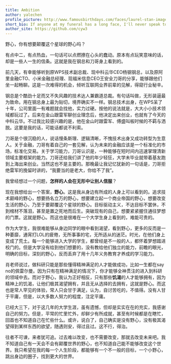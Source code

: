```yaml
---
title: Ambition
author: yalechen
profile_picture: http://www.famousbirthdays.com/faces/laurel-stan-image.jpg
short_bio: If anyone at my funeral has a long face, I'll never speak to him again.
author_site: https://github.com/cyw3
---
```



野心，你有想要颠覆这个星球的野心吗？

有点中二，有点热血，一句话可以点燃撩在心头的蠢动。原本有点玩笑意味的话，却是一些人一生的信条。这就是我在钢总和刀哥身上看到的。

前几天，有幸能够听到原WPS技术副总裁、现中科云华CEO杨钢钢总，以及原阿里金融CTO、小米金融总经理、现福米信息CEO王安全刀哥的分享，能够跟他们坐一起畅聊。这是一次难得的机会，倾听互联网业界前辈的见解，得窥行业秘辛。

钢总是个酷劲十足而又不失风趣的技术达人兼霸道总裁。有句话叫做，无形装逼最为致命。用在钢总身上最为贴切，境界确实不一样。钢总技术出身，在WPS呆了十年，公司里面一有难题就会找他，实力过硬。按他的说法就是，大大小小技术领域都玩过了。后来在金山跟雷军聊创业理念后，他决定出来创业，也就有了今天的中科云华。不过我比较感兴趣的是，他在金山时跟雷军、傅盛叫板时候的不羁与洒脱。这要是我的话，可能话都说不利索。

刀哥是个很沉稳的人，说话慢条斯理、逻辑清晰，不愧技术出身又成功转型为生意人。关于金融，刀哥有着自己的一套见解，认为未来的金融应该是一个标准化的市场，标准化交易。关于学习能力，刀哥认识是，一种能够在短时间内迅速掌理清新领域主要框架的能力。刀哥还给我们讲了他的年少轻狂，大学未毕业就带着基友跑到上海出来创业。当然这也不是主要的。那晚最让我记忆犹新的一句话是，刀哥拒绝雷军的挽留时讲的，“我要当的是老大，你给不了我”。

我曾经想过一个问题，**怎样的人会在无形中让别人信服**？

现在我想给出一个答案，**野心**。这是我从身边有所成的人身上可以看到的。追求技术巅峰的野心，想要扬名立万的野心，想要建立起一个商业帝国的野心，想要改变生活的野心，乃至于要颠覆这个星球的野心。目标驱动主义，不达目标不罢休，不到棺材不落泪，甚至是置之死地而后生。突破现有的自己，想要紧紧握住通往梦想的门票。这就是野心。而这也是很难在一个大学生身上看到的，难能可贵的。

作为大学生，我很难能够从身边同学的眼中看到渴望，看到野心，更多的反而是一种萎靡，通宵打LOL的疲倦，无所事事的宅，无所适从的迷茫。时光，在他们身上变成了荒土。每一个能够进入大学的学生，都曾经是不一般的人，都怀着梦想踏进校门的。但是大学没有给到他们想要的，没有教给他们独立的能力，前瞻的眼光，明确的目标，深刻的野心，反而丢弃了用十几年义务教育才养成的学习能力。

肖老师说过，做科研只能是那些懂得精神满足的人才能做成功，比如一生都在say no的佩雷尔曼。因为只有在精神满足的情况下，你才能够全神贯注的进入到科研的领域中去。而对于野心，我认为正好相反，只有那些**饥渴**的人才能够拥有，因为精神上的饥渴，让他们极其渴望拥有，并且无从选择的去拥有，这就是野心。而这也是常人罕见的体验，常人只会甘于满足，认为，自讨苦吃的，不值得。没有人甘于平庸，但是，以大多数人努力的程度，注定平庸。

已经大三下，对于这几年的大学生涯，虽有遗憾，但却是实实在在的充实，我感谢自己的努力。但是，平常的忙里忙外，却鲜少有所成就，甚至有时候都是在瞎忙，回首也不知道自己在忙些什么。或许，说白了，自己确实是没有野心，没有极其渴望得到某样东西的欲望，随遇则安，得过且过。这不行，得治。

往者不可谏，来者犹可追。过去难以改变，也不需要改变，那就去改变未来吧。我不知道自己有一天会不会有颠覆世界的野心，也不知道自己能不能够改变这个世界。我只希望在我的每一个人生阶段，都能够有一个不一般的目标，一个小野心，跳出身边的圈子，找到更大的世界。